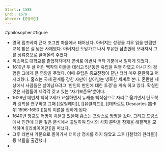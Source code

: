 ```yaml
---
Start:: 1588
End:: 1679
Where:: [[영국]]
---
```

#philosopher #figure
- 영국 맘즈베리 근처 조그만 마을에서 태어났다. 아버지는 성경을 겨우 읽을 만큼만 교육 받은 질 낮은 사제였다. 아버지간 도망가고 나서 부유한 삼촌한테 보내져서 그를 상류층으로 끌어올려 주었다.
- 옥스퍼드 대학교를 졸업하자마자 곧바로 데번셔 백작 가문에서 일하게 되었다.
- 1610년 두 살 어린 백작의 아들을 데리고 5년동안 유럽을 여행 하였고 이시기의 경험은 그에게 큰 영향을 주었다. 이때 유럽은 종교전쟁이 끝난 터라 매우 혼란하고 어지러웠다. 홉스는 국제 관계를 강한 자만이 살아남는 냉혹한 세계로 본다. 혼란한 세상에서 사람들은 살아남으려고 '만인의 만인에 대한 투쟁'을 계속 하고 있다. 확실한것은 사람들이 제각각 갖고 있는 '자기보존욕'뿐이다.
- 1628년 데번셔 백작 2세가 요절하면서 뉴캐슬 백작집으로 자리르 옮기면서 탄도학과 광학을 연구하고 그때 [[갈릴레이]], [[유클리드]], [[데카르트 Descartes 笛卡尔 1596-1650 ]]등의 이론을 접하게 된다
- 1640년 청교도 혁명이 치닫고 있을때 홉스는 프랑스로 망명을 갔다. 그리고 프랑스에서 인간에 대한 깊은 분석에서 출발하여 당시의 사회 혼락을 잠재울 해결책을 모색하며 [[리바이어던]]을 퍼냈다.
- 그후 데번셔 가문으로 돌아가서 더이상 정치를 하지 않았고 그후 [[철학의 원리들]]등 책들을 출간했다
- 
